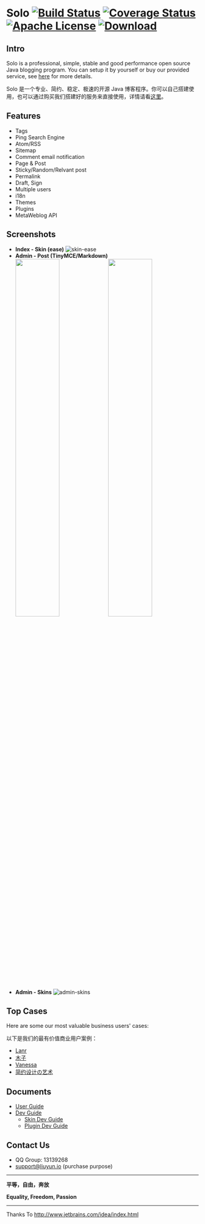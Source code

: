 # Solo [![Build Status](https://img.shields.io/travis/b3log/b3log-solo.svg?style=flat)](https://travis-ci.org/b3log/b3log-solo) [![Coverage Status](https://img.shields.io/coveralls/b3log/b3log-solo.svg?style=flat)](https://coveralls.io/r/b3log/b3log-solo)  [![Apache License](http://img.shields.io/badge/license-apache2-orange.svg?style=flat)](http://www.apache.org/licenses/LICENSE-2.0) [![Download](http://img.shields.io/badge/download-~3K-blue.svg?style=flat)](http://pan.baidu.com/share/link?shareid=541735&uk=3255126224)

## Intro

Solo is a professional, simple, stable and good performance open source Java blogging program. You can setup it by yourself or buy our provided service, see [here](http://b3log.org/services) for more details.

Solo 是一个专业、简约、稳定、极速的开源 Java 博客程序。你可以自己搭建使用，也可以通过购买我们搭建好的服务来直接使用，详情请看[这里](http://b3log.org/services)。

## Features 

* Tags
* Ping Search Engine
* Atom/RSS
* Sitemap
* Comment email notification
* Page & Post
* Sticky/Random/Relvant post
* Permalink
* Draft, Sign
* Multiple users
* i18n
* Themes
* Plugins
* MetaWeblog API

## Screenshots

* **Index - Skin (ease)**
![skin-ease](https://cloud.githubusercontent.com/assets/873584/5584735/e1634c80-90d1-11e4-80a9-bae4ca8eb37d.png)
* **Admin - Post (TinyMCE/Markdown)**  
<img src="https://cloud.githubusercontent.com/assets/873584/5584725/848cdf58-90d1-11e4-8d8a-f186e05db2cd.png" width="49%" />&nbsp;&nbsp;<img src="https://cloud.githubusercontent.com/assets/873584/5585055/6bf35892-90da-11e4-986c-c80e4df5dde1.png" width="49%" />
* **Admin - Skins**
![admin-skins](https://cloud.githubusercontent.com/assets/873584/5584928/2e01f7da-90d7-11e4-872a-524f953d5afa.png)

## Top Cases

Here are some our most valuable business users' cases:

以下是我们的最有价值商业用户案例：

* [Lanr](http://lanr.b3log.org)
* [木子](http://369595.b3log.org)
* [Vanessa](http://vanessa.b3log.org)
* [简约设计の艺术](http://88250.b3log.org)

## Documents

* [User Guide](https://github.com/b3log/b3log-solo/wiki/Pre_installation)
* [Dev Guide](https://github.com/b3log/b3log-solo/wiki/Pre_dev)
  * [Skin Dev Guide](https://github.com/b3log/b3log-solo/wiki/Develop_steps)
  * [Plugin Dev Guide](https://docs.google.com/document/pub?id=15H7Q3EBo-44v61Xp_epiYY7vK_gPJLkQaT7T1gkE64w&pli=1)

## Contact Us

* QQ Group: 13139268
* support@liuyun.io (purchase purpose)

----

**平等，自由，奔放**

**Equality, Freedom, Passion**

----
Thanks To http://www.jetbrains.com/idea/index.html 
